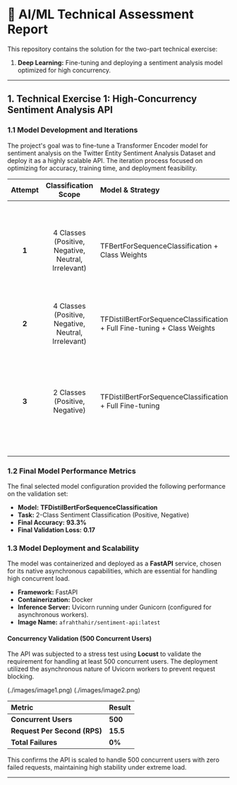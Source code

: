 # 🤖 AI/ML Technical Assessment Report

This repository contains the solution for the two-part technical exercise:
1.  **Deep Learning:** Fine-tuning and deploying a sentiment analysis model optimized for high concurrency.
---

## 1. Technical Exercise 1: High-Concurrency Sentiment Analysis API

### 1.1 Model Development and Iterations

The project's goal was to fine-tune a Transformer Encoder model for sentiment analysis on the Twitter Entity Sentiment Analysis Dataset and deploy it as a highly scalable API. The iteration process focused on optimizing for accuracy, training time, and deployment feasibility.

| Attempt | Classification Scope | Model & Strategy | Outcome & Challenge |
| :---: | :---: | :--- | :--- |
| **1** | 4 Classes (Positive, Negative, Neutral, Irrelevant) | TFBertForSequenceClassification + Class Weights | High complexity due to large parameter count; infeasible for rapid iteration. Dropped due to BERT model size. |
| **2** | 4 Classes (Positive, Negative, Neutral, Irrelevant) | TFDistilBertForSequenceClassification + Full Fine-tuning + Class Weights | Training was excessively slow due to full fine-tuning. |
| **3** | 2 Classes (Positive, Negative) | TFDistilBertForSequenceClassification + Full Fine-tuning | **Final Selection.** Achieved high performance with reduced complexity and smaller model size for optimal deployment. |

### 1.2 Final Model Performance Metrics

The final selected model configuration provided the following performance on the validation set:

* **Model:** **TFDistilBertForSequenceClassification**
* **Task:** 2-Class Sentiment Classification (Positive, Negative)
* **Final Accuracy:** **93.3%**
* **Final Validation Loss:** **0.17**

### 1.3 Model Deployment and Scalability

The model was containerized and deployed as a **FastAPI** service, chosen for its native asynchronous capabilities, which are essential for handling high concurrent load.

* **Framework:** FastAPI
* **Containerization:** Docker
* **Inference Server:** Uvicorn running under Gunicorn (configured for asynchronous workers).
* **Image Name:** `afrahthahir/sentiment-api:latest`

#### Concurrency Validation (500 Concurrent Users)

The API was subjected to a stress test using **Locust** to validate the requirement for handling at least 500 concurrent users. The deployment utilized the asynchronous nature of Uvicorn workers to prevent request blocking.

(./images/image1.png)
(./images/image2.png)

| Metric | Result |
| :--- | :--- |
| **Concurrent Users** | **500** |
| **Request Per Second (RPS)** | **15.5** |
| **Total Failures** | **0%** |

This confirms the API is scaled to handle 500 concurrent users with zero failed requests, maintaining high stability under extreme load.

---
